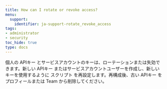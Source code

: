 ```yaml
---
title: How can I rotate or revoke access?
menu:
  support:
    identifier: ja-support-rotate_revoke_access
tags:
- administrator
- security
toc_hide: true
type: docs
---
```


個人の APIキー とサービスアカウントのキーは、ローテーションまたは失効できます。新しい APIキー またはサービスアカウントユーザーを作成し、新しいキーを使用するように スクリプト を再設定します。再構成後、古い APIキー をプロフィールまたは Team から削除してください。
